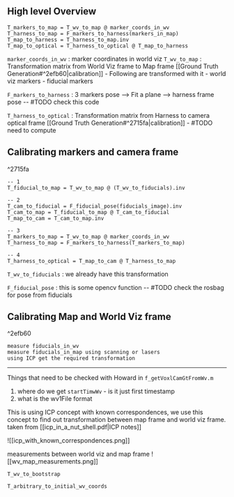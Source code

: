 
## High level Overview

```
T_markers_to_map = T_wv_to_map @ marker_coords_in_wv
T_harness_to_map = F_markers_to_harness(markers_in_map)
T_map_to_harness = T_harness_to_map.inv
T_map_to_optical = T_harness_to_optical @ T_map_to_harness
```

`marker_coords_in_wv` : 
	marker coordinates in world viz
`T_wv_to_map` : 
	Transformation matrix from World Viz frame to Map frame [[Ground Truth Generation#^2efb60|calibration]] 
	- Following are transformed with it 
		- world viz markers
		- fiducial markers

`F_markers_to_harness` :
	3 markers pose --> Fit a plane -->  harness frame pose -- #TODO check this code

`T_harness_to_optical` : 
	Transformation matrix from Harness to camera optical frame  [[Ground Truth Generation#^2715fa|calibration]]
	- #TODO need to compute


## Calibrating markers and camera frame

^2715fa
```
-- 1
T_fiducial_to_map = T_wv_to_map @ (T_wv_to_fiducials).inv

-- 2
T_cam_to_fiducial = F_fiducial_pose(fiducials_image).inv
T_cam_to_map = T_fiducial_to_map @ T_cam_to_fiducial
T_map_to_cam = T_cam_to_map.inv

-- 3
T_markers_to_map = T_wv_to_map @ marker_coords_in_wv
T_harness_to_map = F_markers_to_harness(T_markers_to_map)

-- 4
T_harness_to_optical = T_map_to_cam @ T_harness_to_map
```

`T_wv_to_fiducials`  : 
	we already have this transformation
	
`F_fiducial_pose` :
	this is some opencv function --  #TODO check the rosbag for pose from fiducials



## Calibrating Map and World Viz frame

^2efb60
```
measure fiducials_in_wv 
measure fiducials_in_map using scanning or lasers
using ICP get the required transformation
```


----
Things that need to be checked with Howard 
in `f_getVoxlCamGtFromWv.m`
1. where do we get `startTimwWv` - is it just first timestamp
2. what is the wv1File format

This is using ICP concept with known correspondences, we use this concept to find out transformation between map frame and world viz frame. taken from [[icp_in_a_nut_shell.pdf|ICP notes]]

![[icp_with_known_correspondences.png]]


measurements between world viz and map frame 
![[wv_map_measurements.png]]

`T_wv_to_bootstrap`

`T_arbitrary_to_initial_wv_coords`
